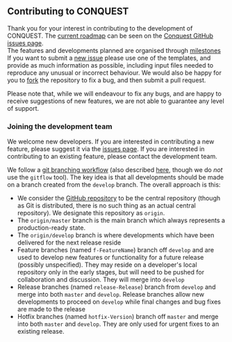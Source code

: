 ## Contributing to CONQUEST

Thank you for your interest in contributing to the development of
CONQUEST.  The [current
roadmap](https://github.com/OrderN/CONQUEST-release/issues) can be
seen on the [Conquest GitHub issues
page](https://github.com/OrderN/CONQUEST-release/issues).  
The features and developments planned are organised through
[milestones](https://github.com/OrderN/CONQUEST-release/milestones)
If you want to submit a [new
issue](https://github.com/OrderN/CONQUEST-release/issues/new) please
use one of the templates, and provide as much information as possible,
including input files needed to reproduce any unusual or incorrect
behaviour.  We would also be happy for you to
[fork](https://help.github.com/en/github/getting-started-with-github/fork-a-repo)
the repository to fix a bug, and then submit a pull request.

Please note that, while we will endeavour to fix any bugs, and are
happy to receive suggestions of new features, we are not able to
guarantee any level of support.

### Joining the development team

We welcome new developers.  If you are interested in contributing a
new feature, please suggest it via the [issues
page](https://github.com/OrderN/CONQUEST-release/issues).  If you are
interested in contributing to an existing feature, please contact the
development team.

We follow a
[git branching workflow](https://nvie.com/posts/a-successful-git-branching-model/)
(also described
[here](https://www.atlassian.com/git/tutorials/comparing-workflows/gitflow-workflow),
though we do *not* use the ``gitflow`` tool). 
The key idea is that all developments should be made on a branch
created from the ``develop`` branch.  The overall approach is this:

* We consider the [GitHub
  repository](https://github.com/OrderN/CONQUEST-release) to be the
  central repository (though as Git is distributed, there is no such
  thing as an actual central repository).  We designate this
  repository as ``origin``.
* The ``origin/master`` branch is the main branch which always represents a
  production-ready state.
* The ``origin/develop`` branch is where developments which have been
  delivered for the next release reside
* Feature branches (named ``f-FeatureName``) branch off ``develop``
  and are used to develop new features or functionality for a future
  release (possibly unspecified).  They may reside on a
  developer's local repository only in the early stages, but will need
  to be pushed for collaboration and discussion.  They will merge into
  ``develop``
* Release branches (named ``release-Release``) branch from ``develop``
  and merge into both ``master`` and ``develop``.
  Release branches allow new developments to proceed on ``develop``
  while final changes and bug fixes are made to the release
* Hotfix branches (named ``hotfix-Version``) branch off ``master`` and
  merge into both ``master`` and ``develop``.  They are only used for
  urgent fixes to an existing release.
